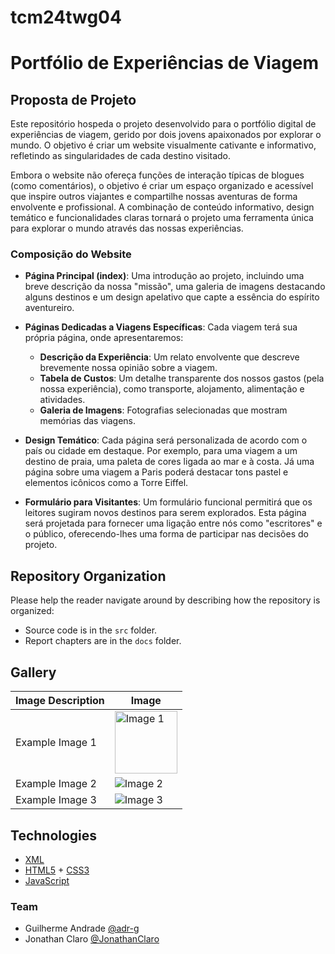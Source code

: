# tcm24twg04
# Portfólio de Experiências de Viagem

## Proposta de Projeto
Este repositório hospeda o projeto desenvolvido para o portfólio digital de experiências de viagem, gerido por dois jovens apaixonados por explorar o mundo. O objetivo é criar um website visualmente cativante e informativo, refletindo as singularidades de cada destino visitado.

Embora o website não ofereça funções de interação típicas de blogues (como comentários), o objetivo é criar um espaço organizado e acessível que inspire outros viajantes e compartilhe nossas aventuras de forma envolvente e profissional. A combinação de conteúdo informativo, design temático e funcionalidades claras tornará o projeto uma ferramenta única para explorar o mundo através das nossas experiências.

### Composição do Website
- **Página Principal (index)**: Uma introdução ao projeto, incluindo uma breve descrição da nossa "missão", uma galeria de imagens destacando alguns destinos e um design apelativo que capte a essência do espírito aventureiro.
  
- **Páginas Dedicadas a Viagens Específicas**: Cada viagem terá sua própria página, onde apresentaremos:
  - **Descrição da Experiência**: Um relato envolvente que descreve brevemente nossa opinião sobre a viagem.
  - **Tabela de Custos**: Um detalhe transparente dos nossos gastos (pela nossa experiência), como transporte, alojamento, alimentação e atividades.
  - **Galeria de Imagens**: Fotografias selecionadas que mostram memórias das viagens.

- **Design Temático**: Cada página será personalizada de acordo com o país ou cidade em destaque. Por exemplo, para uma viagem a um destino de praia, uma paleta de cores ligada ao mar e à costa. Já uma página sobre uma viagem a Paris poderá destacar tons pastel e elementos icônicos como a Torre Eiffel.

- **Formulário para Visitantes**: Um formulário funcional permitirá que os leitores sugiram novos destinos para serem explorados. Esta página será projetada para fornecer uma ligação entre nós como "escritores" e o público, oferecendo-lhes uma forma de participar nas decisões do projeto.

## Repository Organization
Please help the reader navigate around by describing how the repository is organized:

- Source code is in the `src` folder.
- Report chapters are in the `docs` folder.

## Gallery

| Image Description | Image |
|-------------------|-------|
| Example Image 1   | <img src="Boston_Back_Bay.jpg" alt="Image 1" width="100" /> |
| Example Image 2   | ![Image 2](link_to_image_2) |
| Example Image 3   | ![Image 3](link_to_image_3) |

## Technologies

- [XML](https://www.w3schools.com/xml/)
- [HTML5](https://www.w3schools.com/html/html5_intro.asp) + [CSS3](https://www.w3schools.com/css/css_intro.asp)
- [JavaScript](https://www.w3schools.com/js/)



### Team
- Guilherme Andrade [@adr-g](https://github.com/adr-g)
- Jonathan Claro [@JonathanClaro](https://github.com/JonathanClaro)
